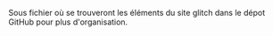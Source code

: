 Sous fichier où se trouveront les éléments du site glitch dans le dépot GitHub pour plus d'organisation.
